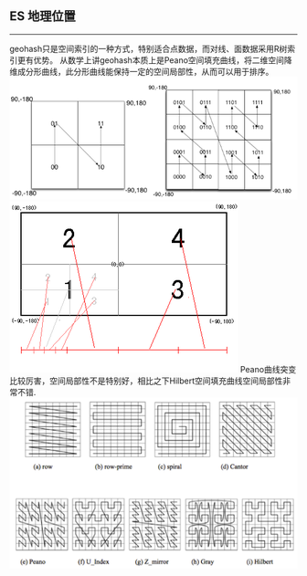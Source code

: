 ## ES 地理位置
***
geohash只是空间索引的一种方式，特别适合点数据，而对线、面数据采用R树索引更有优势。
从数学上讲geohash本质上是Peano空间填充曲线，将二维空间降维成分形曲线，此分形曲线能保持一定的空间局部性，从而可以用于排序。![peano](./images/1534748473838.png)
![二维坐标向一维坐标的转化过程](./images/1534748848369.png)
Peano曲线突变比较厉害，空间局部性不是特别好，相比之下Hilbert空间填充曲线空间局部性非常不错.![hilbert](./images/1534748375399.png)
